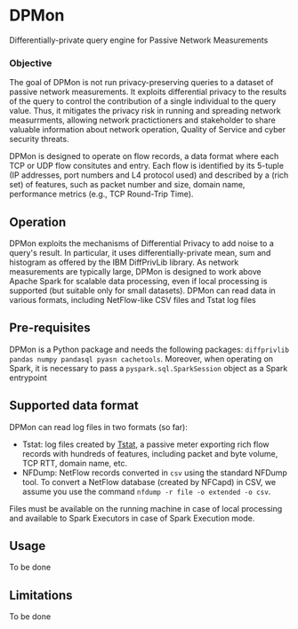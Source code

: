 # DPMon
Differentially-private query engine for Passive Network Measurements

### Objective

The goal of DPMon is not run privacy-preserving queries to a dataset of passive network measurements.
It exploits differential privacy to the results of the query to control the contribution of a single individual to the query value.
Thus, it mitigates the privacy risk in running and spreading network measurrments, allowing network practictioners and stakeholder to share valuable information about network operation, Quality of Service and cyber security threats.

DPMon is designed to operate on flow records, a data format where each TCP or UDP flow consitutes and entry. Each flow is identified by its 5-tuple (IP addresses, port numbers and L4 protocol used) and described by a (rich set) of features, such as packet number and size, domain name, performance metrics (e.g., TCP Round-Trip Time).

## Operation

DPMon exploits the mechanisms of Differential Privacy to add noise to a query's result. In particular, it uses differentially-private mean, sum and histogram as offered by the IBM DiffPrivLib library.
As network measurements are typically large, DPMon is designed to work above Apache Spark for scalable data processing, even if local processing is supported (but suitable only for small datasets).
DPMon can read data in various formats, including NetFlow-like CSV files and Tstat log files

## Pre-requisites

DPMon is a Python package and needs the following packages: `diffprivlib pandas numpy pandasql pyasn cachetools`.
Moreover, when operating on Spark, it is necessary to pass a `pyspark.sql.SparkSession` object as a Spark entrypoint

## Supported data format

DPMon can read log files in two formats (so far):

- Tstat: log files created by [Tstat](http://tstat.polito.it/), a passive meter exporting rich flow records with hundreds of features, including packet and byte volume, TCP RTT, domain name, etc.
- NFDump: NetFlow records converted in `csv` using the standard NFDump tool. To convert a NetFlow database (created by NFCapd) in CSV, we assume you use the command `nfdump -r file -o extended -o csv`.

Files must be available on the running machine in case of local processing and available to Spark Executors in case of Spark Execution mode.

## Usage

To be done

## Limitations

To be done
